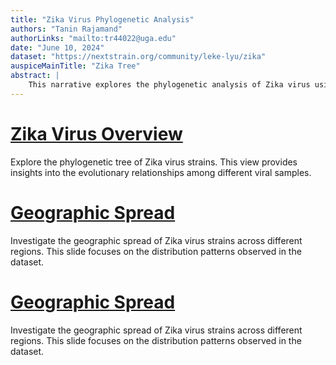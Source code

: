 ```yaml
---
title: "Zika Virus Phylogenetic Analysis"
authors: "Tanin Rajamand"
authorLinks: "mailto:tr44022@uga.edu"
date: "June 10, 2024"
dataset: "https://nextstrain.org/community/leke-lyu/zika"
auspiceMainTitle: "Zika Tree"
abstract: |
    This narrative explores the phylogenetic analysis of Zika virus using Nextstrain. It includes slides on the tree, map views of the virus's evolution, and entropy analysis.
---
```


# [Zika Virus Overview](http://nextstrain.org/community/leke-lyu/zika?d=tree&p=full)

Explore the phylogenetic tree of Zika virus strains. This view provides insights into the evolutionary relationships among different viral samples.

# [Geographic Spread](http://nextstrain.org/community/leke-lyu/zika?d=map&p=full)

Investigate the geographic spread of Zika virus strains across different regions. This slide focuses on the distribution patterns observed in the dataset.

# [Geographic Spread](http://nextstrain.org/community/leke-lyu/zika?d=&p=full)

Investigate the geographic spread of Zika virus strains across different regions. This slide focuses on the distribution patterns observed in the dataset.

